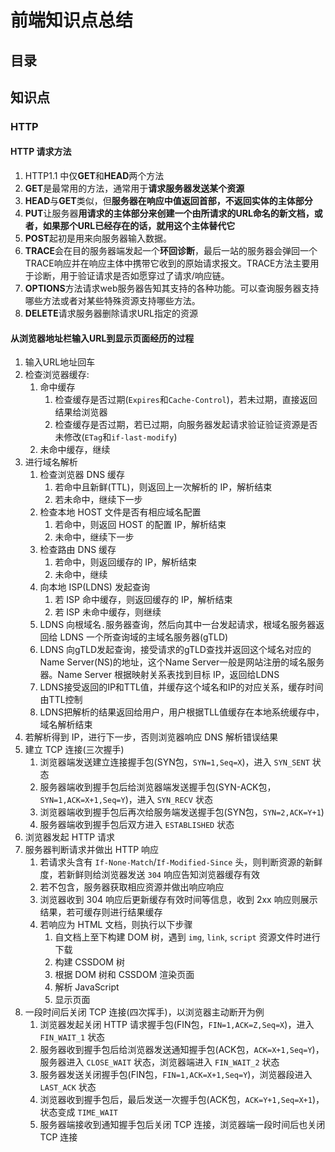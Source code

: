 # 前端知识点总结

## 目录

## 知识点

### HTTP

#### HTTP 请求方法

1. HTTP1.1 中仅**GET**和**HEAD**两个方法
2. **GET**是最常用的方法，通常用于**请求服务器发送某个资源**
3. **HEAD**与**GET**类似，但**服务器在响应中值返回首部，不返回实体的主体部分**
4. **PUT**让服务器**用请求的主体部分来创建一个由所请求的URL命名的新文档，或者，如果那个URL已经存在的话，就用这个主体替代它**
5. **POST**起初是用来向服务器输入数据。
6. **TRACE**会在目的服务器端发起一个**环回诊断**，最后一站的服务器会弹回一个TRACE响应并在响应主体中携带它收到的原始请求报文。TRACE方法主要用于诊断，用于验证请求是否如愿穿过了请求/响应链。
7. **OPTIONS**方法请求web服务器告知其支持的各种功能。可以查询服务器支持哪些方法或者对某些特殊资源支持哪些方法。
8. **DELETE**请求服务器删除请求URL指定的资源

#### 从浏览器地址栏输入URL到显示页面经历的过程

1. 输入URL地址回车
2. 检查浏览器缓存:
    1. 命中缓存
        1. 检查缓存是否过期(`Expires`和`Cache-Control`)，若未过期，直接返回结果给浏览器
        2. 检查缓存是否过期，若已过期，向服务器发起请求验证验证资源是否未修改(`ETag`和`if-last-modify`)
    2. 未命中缓存，继续
3. 进行域名解析
    1. 检查浏览器 DNS 缓存
        1. 若命中且新鲜(TTL)，则返回上一次解析的 IP，解析结束
        2. 若未命中，继续下一步
    2. 检查本地 HOST 文件是否有相应域名配置
        1. 若命中，则返回 HOST 的配置 IP，解析结束
        2. 未命中，继续下一步
    3. 检查路由 DNS 缓存
        1. 若命中，则返回缓存的 IP，解析结束
        2. 未命中，继续
    4. 向本地 ISP(LDNS) 发起查询
        1. 若 ISP 命中缓存，则返回缓存的 IP，解析结束
        2. 若 ISP 未命中缓存，则继续
    5. LDNS 向根域名`.`服务器查询，然后向其中一台发起请求，根域名服务器返回给 LDNS 一个所查询域的主域名服务器(gTLD)
    6. LDNS 向gTLD发起查询，接受请求的gTLD查找并返回这个域名对应的Name Server(NS)的地址，这个Name Server一般是网站注册的域名服务器。Name Server 根据映射关系表找到目标 IP，返回给LDNS
    7. LDNS接受返回的IP和TTL值，并缓存这个域名和IP的对应关系，缓存时间由TTL控制
    8. LDNS把解析的结果返回给用户，用户根据TLL值缓存在本地系统缓存中，域名解析结束
4. 若解析得到 IP，进行下一步，否则浏览器响应 DNS 解析错误结果
5. 建立 TCP 连接(三次握手)
    1. 浏览器端发送建立连接握手包(SYN包，`SYN=1,Seq=X`)，进入 `SYN_SENT` 状态
    2. 服务器端收到握手包后给浏览器端发送握手包(SYN-ACK包，`SYN=1,ACK=X+1,Seq=Y`)，进入 `SYN_RECV` 状态
    3. 浏览器端收到握手包后再次给服务端发送握手包(SYN包，`SYN=2,ACK=Y+1`)
    4. 服务器端收到握手包后双方进入 `ESTABLISHED` 状态
6. 浏览器发起 HTTP 请求
7. 服务器判断请求并做出 HTTP 响应
    1. 若请求头含有 `If-None-Match`/`If-Modified-Since` 头，则判断资源的新鲜度，若新鲜则给浏览器发送 `304` 响应告知浏览器缓存有效
    2. 若不包含，服务器获取相应资源并做出响应响应
    3. 浏览器收到 304 响应后更新缓存有效时间等信息，收到 2xx 响应则展示结果，若可缓存则进行结果缓存
    4. 若响应为 HTML 文档，则执行以下步骤
        1. 自文档上至下构建 DOM 树，遇到 `img`, `link`, `script` 资源文件时进行下载
        2. 构建 CSSDOM 树
        3. 根据 DOM 树和 CSSDOM 渲染页面
        4. 解析 JavaScript
        5. 显示页面
8. 一段时间后关闭 TCP 连接(四次挥手)，以浏览器主动断开为例
    1. 浏览器发起关闭 HTTP 请求握手包(FIN包，`FIN=1,ACK=Z,Seq=X`)，进入 `FIN_WAIT_1` 状态
    2. 服务器收到握手包后给浏览器发送通知握手包(ACK包，`ACK=X+1,Seq=Y`)，服务器进入 `CLOSE_WAIT` 状态，浏览器端进入 `FIN_WAIT_2` 状态
    3. 服务器发送关闭握手包(FIN包，`FIN=1,ACK=X+1,Seq=Y`)，浏览器段进入 `LAST_ACK` 状态
    4. 浏览器收到握手包后，最后发送一次握手包(ACK包，`ACK=Y+1,Seq=X+1`)，状态变成 `TIME_WAIT`
    5. 服务器端接收到通知握手包后关闭 TCP 连接，浏览器端一段时间后也关闭 TCP 连接
